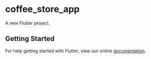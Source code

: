 # coffee_store_app

A new Flutter project.

## Getting Started

For help getting started with Flutter, view our online
[documentation](https://flutter.io/).
